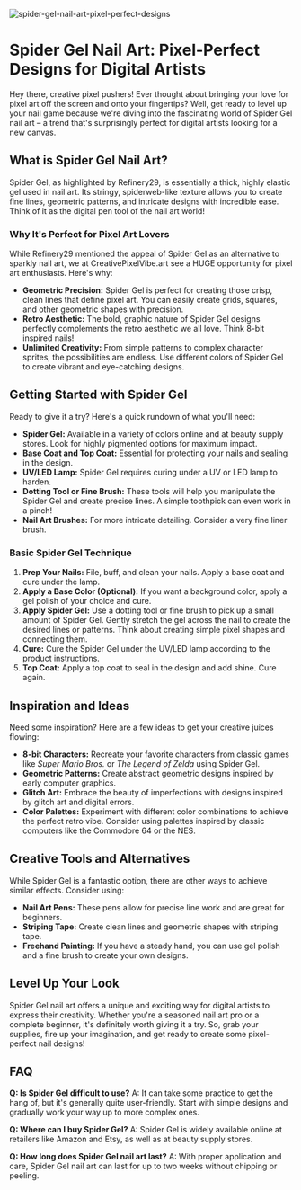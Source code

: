 ![spider-gel-nail-art-pixel-perfect-designs](https://images.pexels.com/photos/11280357/pexels-photo-11280357.jpeg?auto=compress&cs=tinysrgb&fit=crop&h=627&w=1200)

# Spider Gel Nail Art: Pixel-Perfect Designs for Digital Artists

Hey there, creative pixel pushers! Ever thought about bringing your love for pixel art off the screen and onto your fingertips? Well, get ready to level up your nail game because we're diving into the fascinating world of Spider Gel nail art – a trend that's surprisingly perfect for digital artists looking for a new canvas.

## What is Spider Gel Nail Art?

Spider Gel, as highlighted by Refinery29, is essentially a thick, highly elastic gel used in nail art. Its stringy, spiderweb-like texture allows you to create fine lines, geometric patterns, and intricate designs with incredible ease. Think of it as the digital pen tool of the nail art world!

### Why It's Perfect for Pixel Art Lovers

While Refinery29 mentioned the appeal of Spider Gel as an alternative to sparkly nail art, we at CreativePixelVibe.art see a HUGE opportunity for pixel art enthusiasts. Here's why:

*   **Geometric Precision:** Spider Gel is perfect for creating those crisp, clean lines that define pixel art. You can easily create grids, squares, and other geometric shapes with precision.
*   **Retro Aesthetic:** The bold, graphic nature of Spider Gel designs perfectly complements the retro aesthetic we all love. Think 8-bit inspired nails!
*   **Unlimited Creativity:**  From simple patterns to complex character sprites, the possibilities are endless. Use different colors of Spider Gel to create vibrant and eye-catching designs.

## Getting Started with Spider Gel

Ready to give it a try? Here's a quick rundown of what you'll need:

*   **Spider Gel:**  Available in a variety of colors online and at beauty supply stores. Look for highly pigmented options for maximum impact.
*   **Base Coat and Top Coat:** Essential for protecting your nails and sealing in the design.
*   **UV/LED Lamp:** Spider Gel requires curing under a UV or LED lamp to harden.
*   **Dotting Tool or Fine Brush:**  These tools will help you manipulate the Spider Gel and create precise lines.  A simple toothpick can even work in a pinch!
*   **Nail Art Brushes:** For more intricate detailing.  Consider a very fine liner brush.

### Basic Spider Gel Technique

1.  **Prep Your Nails:** File, buff, and clean your nails. Apply a base coat and cure under the lamp.
2.  **Apply a Base Color (Optional):** If you want a background color, apply a gel polish of your choice and cure.
3.  **Apply Spider Gel:** Use a dotting tool or fine brush to pick up a small amount of Spider Gel. Gently stretch the gel across the nail to create the desired lines or patterns. Think about creating simple pixel shapes and connecting them.
4.  **Cure:** Cure the Spider Gel under the UV/LED lamp according to the product instructions.
5.  **Top Coat:** Apply a top coat to seal in the design and add shine. Cure again.

## Inspiration and Ideas

Need some inspiration? Here are a few ideas to get your creative juices flowing:

*   **8-bit Characters:**  Recreate your favorite characters from classic games like *Super Mario Bros.* or *The Legend of Zelda* using Spider Gel.
*   **Geometric Patterns:**  Create abstract geometric designs inspired by early computer graphics.
*   **Glitch Art:**  Embrace the beauty of imperfections with designs inspired by glitch art and digital errors.
*   **Color Palettes:** Experiment with different color combinations to achieve the perfect retro vibe. Consider using palettes inspired by classic computers like the Commodore 64 or the NES.

## Creative Tools and Alternatives

While Spider Gel is a fantastic option, there are other ways to achieve similar effects. Consider using:

*   **Nail Art Pens:** These pens allow for precise line work and are great for beginners.
*   **Striping Tape:** Create clean lines and geometric shapes with striping tape.
*   **Freehand Painting:** If you have a steady hand, you can use gel polish and a fine brush to create your own designs.

##  Level Up Your Look

Spider Gel nail art offers a unique and exciting way for digital artists to express their creativity. Whether you're a seasoned nail art pro or a complete beginner, it's definitely worth giving it a try. So, grab your supplies, fire up your imagination, and get ready to create some pixel-perfect nail designs!

## FAQ

**Q: Is Spider Gel difficult to use?**
A: It can take some practice to get the hang of, but it's generally quite user-friendly. Start with simple designs and gradually work your way up to more complex ones.

**Q: Where can I buy Spider Gel?**
A: Spider Gel is widely available online at retailers like Amazon and Etsy, as well as at beauty supply stores.

**Q: How long does Spider Gel nail art last?**
A: With proper application and care, Spider Gel nail art can last for up to two weeks without chipping or peeling.